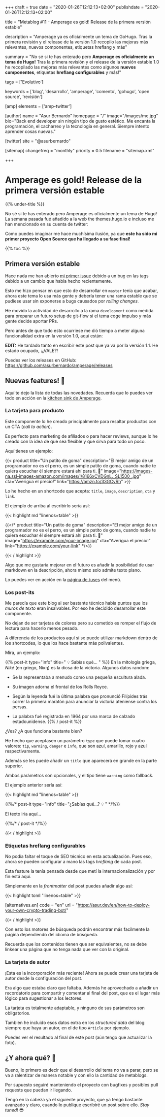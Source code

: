+++
draft = true
date = "2020-01-26T12:12:13+02:00"
publishdate = "2020-01-26T12:12:13+02:00"

title = "Metablog #11 - Amperage es gold! Release de la primera versión estable"

description = "Amperage ya es oficialmente un tema de GoHugo. Tras la primera revisión y el release de la versión 1.0 recopilo las mejoras más relevantes, nuevos componentes, etiquetas hreflang y más"

summary = "No sé si te has enterado pero **Amperage es oficialmente un tema de Hugo!** Tras la primera revisión y el release de la versión estable 1.0 he recopilado las mejoras más relevantes como algunos **nuevos componentes**, etiquetas **hreflang configurables** y más!"

tags = ['Evolutivo']

keywords = ['blog', 'desarrollo', 'amperage', 'comento', 'gohugo', 'open source', 'revisión']

[amp]
    elements = ['amp-twitter']

[author]
    name = "Asur Bernardo"
    homepage = "/"
    image="/images/me.jpg"
    bio="Back end developer sin ningún tipo de gusto estético. Me encanta la programación, el cacharreo y la tecnología en general. Siempre intento aprender cosas nuevas."

[twitter]
    site = "@asurbernardo"

[sitemap]
  changefreq = "monthly"
  priority = 0.5
  filename = "sitemap.xml"

+++

# Amperage es gold! Release de la primera versión estable

{{% under-title %}}

No sé si te has enterado pero Amperage es oficialmente un tema de Hugo! La semana pasada fué añadido a la web the themes.hugo.io e incluso me han mencionado en su cuenta de twitter:

<amp-twitter
  width="450"
  height="330"
  layout="fixed"
  data-tweetid="1214969181155794946"></amp-twitter>

Como puedes imaginar me hace muchísima ilusión, ya que **este ha sido mi primer proyecto Open Source que ha llegado a su fase final!**

{{% toc %}}

## Primera versión estable

Hace nada me han abierto [mi primer issue](https://github.com/asurbernardo/amperage/issues/23) debido a un bug en las tags debido a un cambio que había hecho recientemente.

Esto me hizo pensar en que esto de desarrollar en `master` tenía que acabar, ahora este tema lo usa más gente y debería tener una rama estable que se pudiese usar sin exponerse a bugs causados por *rolling changes*.

He movido la actividad de desarrollo a la rama `development` como medida para preparar un futuro setup de git-flow si el tema coge impulso y más gente decide aportar PRs.

Pero antes de que todo esto ocurriese me dió tiempo a meter alguna funcionalidad extra en la versión 1.0, aquí están:

**EDIT:** He tardado tanto en escribir este post que ya va por la versión 1.1. He estado ocupado, ¡¿VALE?!

Puedes ver los releases en GitHub: https://github.com/asurbernardo/amperage/releases

## Nuevas features! 🥳

Aquí te dejo la lista de todas las novedades. Recuerda que lo puedes ver todo en acción en la [kitchen sink de Amperage](https://asur.dev/en/amperage/theme-kitchen-sink/).

### La tarjeta para producto

Este componente lo he creado principalmente para resaltar productos con un CTA (*call to action*).

Es perfecto para marketing de afiliados o para hacer reviews, aunque lo he creado con la idea de que sea flexible y que sirva para todo un poco.

Aquí tienes un ejemplo:

{{< product
    title="Un patito de goma"
    description="El mejor amigo de un programador no es el perro, es un simple patito de goma, cuando nadie te quiera escuchar él siempre estará ahí para ti. 🦆"
    image="https://images-na.ssl-images-amazon.com/images/I/8166xCVDGnL._SL1500_.jpg"
    cta="Averigua el precio!"
    link="https://amzn.to/33GCvRh" >}}

Lo he hecho en un shortcode que acepta: `title`, `image`, `description`, `cta` y `link`.

El ejemplo de arriba al escribirlo sería así:

{{< highlight md "linenos=table" >}}

{{</* product
    title="Un patito de goma"
    description="El mejor amigo de un programador no es el perro, es un simple patito de goma, cuando nadie te quiera escuchar él siempre estará ahí para ti. 🦆"
    image="https://example.com/your-image.jpg"
    cta="Averigua el precio!"
    link="https://example.com/your-link" */>}}

{{< / highlight >}}

Algo que me gustaría mejorar en el futuro es añadir la posibilidad de usar markdown en la descripción, ahora mismo solo admite texto plano.

Lo puedes ver en acción en la [página de /uses](https://asur.dev/uses) del menú.

### Los post-its

Me parecía que este blog al ser bastante técnico había puntos que los *muros de texto* eran insalvables. Por eso he decidido desarrollar este componente.

No dejan de ser tarjetas de colores pero su cometido es romper el flujo de lectura para hacerlo menos pesado.

A diferencia de los productos aquí si se puede utilizar markdown dentro de los shortcodes, lo que los hace bastante más polivalentes.

Mira, un ejemplo:

{{% post-it type="info" title=" 💡 Sabías qué... " %}}
  En la mitología griega, *Niké* (en griego, Νίκη) es la diosa de la victoria. Algunos datos random:

  - Se la representaba a menudo como una pequeña escultura alada.

  - Su imagen adorna el frontal de los Rolls Royce.

  - Según la leyenda fué la última palabra que pronunció Filípides trás correr la primera maratón para anunciar la victoria ateniense contra los persas.

  - La palabra fué registrada en 1964 por una marca de calzado estadounidense.
{{% / post-it %}}

¿Ves? ¿A que funciona bastante bien?

He hecho que aceptasen un parámetro `type` que puede tomar cuatro valores: `tip`, `warning`, `danger` e `info`, que son azul, amarillo, rojo y azul respectivamente.

Además se les puede añadir un `title` que aparecerá en grande en la parte superior.

Ambos parámetros son opcionales, y el tipo tiene `warning` como fallback.

El ejemplo anterior sería así:

{{< highlight md "linenos=table" >}}

{{%/* post-it type="info" title="¿Sabías qué...? 💡 " */%}}

El texto iría aquí...

{{%/* / post-it */%}}

{{< / highlight >}}

### Etiquetas hreflang configurables

No podía faltar el toque de SEO técnico en esta actualización. Pues eso, ahora se pueden configurar a mano las tags *hreflang* de cada post.

Esta feature la tenía pensada desde que metí la internacionalización y por fin está aquí.

Simplemente en la *frontmatter* del post puedes añadir algo así:

{{< highlight toml "linenos=table" >}}

[alternatives.en]
    code = "en"
    url = "https://asur.dev/en/how-to-deploy-your-own-crypto-trading-bot/"

{{< / highlight >}}

Con esto los motores de búsqueda podrán encontrar más facilmente la página dependiendo del idioma de búsqueda.

Recuerda que los contenidos tienen que ser equivalentes, no se debe linkear una página que no tenga nada que ver con la original.

### La tarjeta de autor

¡Esta es la incorporación más reciente! Ahora se puede crear una tarjeta de autor desde la configuración del post.

Era algo que estaba claro que faltaba. Además he aprovechado a añadir un recordatorio para compartir y comentar al final del post, que es el lugar más lógico para sugestionar a los lectores.

La tarjeta es totalmente adaptable, y ninguno de sus parámetros son obligatorios.

También he incluido esos datos extra en los *structured data* del blog siempre que haya un autor, en el de tipo `Article` por ejemplo.

Puedes ver el resultado al final de este post (aún tengo que actualizar la foto).

## ¿Y ahora qué? 🤔

Bueno, lo primero es decir que el desarrollo del tema no va a parar, pero se va a ralentizar de manera notable y con ello la cantidad de metablogs.

Por supuesto seguiré manteniendo el proyecto con bugfixes y posibles pull requests que puedan ir llegando.

Tengo en la cabeza ya el siguiente proyecto, que ya tengo bastante avanzado y claro, cuando lo publique escribiré un post sobre ello. *Stay tuned!* 😎